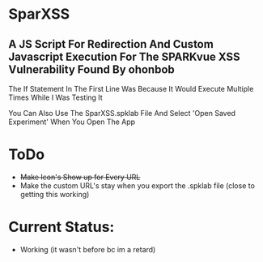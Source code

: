 # SparXSS

## A JS Script For Redirection And Custom Javascript Execution For The SPARKvue XSS Vulnerability Found By ohonbob

The If Statement In The First Line Was Because It Would Execute Multiple Times While I Was Testing It

You Can Also Use The SparXSS.spklab File And Select 'Open Saved Experiment' When You Open The App

# ToDo
- ~~Make Icon's Show up for Every URL~~
- Make the custom URL's stay when you export the .spklab file (close to getting this working)

# Current Status:
- Working (it wasn't before bc im a retard)
